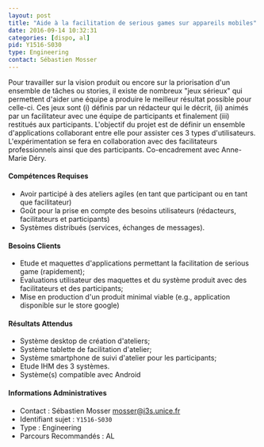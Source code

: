 ```yaml
---
layout: post
title: "Aide à la facilitation de serious games sur appareils mobiles"
date: 2016-09-14 10:32:31
categories: [dispo, al]
pid: Y1516-S030
type: Engineering
contact: Sébastien Mosser
---
```

       
Pour travailler sur la vision produit ou encore sur la priorisation d'un ensemble de tâches ou stories, il existe de nombreux "jeux sérieux" qui permettent d'aider une équipe a produire le meilleur résultat possible pour celle-ci. Ces jeux sont (i) définis par un rédacteur qui le décrit, (ii) animés par un facilitateur avec une équipe de participants et finalement (iii) restitués aux participants. L'objectif du projet est de définir un ensemble d'applications collaborant entre elle pour assister ces 3 types d'utilisateurs. L'expérimentation se fera en collaboration avec des facilitateurs professionnels ainsi que des participants. Co-encadrement avec Anne-Marie Déry.

#### Compétences Requises
  - Avoir participé à des ateliers agiles (en tant que participant ou en tant que facilitateur)
  - Goût pour la prise en compte des besoins utilisateurs (rédacteurs, facilitateurs et participants)
  - Systèmes distribués (services, échanges de messages).


#### Besoins Clients
  - Etude et maquettes d'applications permettant la facilitation de serious game (rapidement);
  - Evaluations utilisateur des maquettes et du système produit avec des facilitateurs et des participants;
  - Mise en production d'un produit minimal viable (e.g., application disponible sur le store google)

#### Résultats Attendus
  - Système desktop de création d'ateliers;
  - Système tablette de facilitation d'atelier;
  - Système smartphone de suivi d'atelier pour les participants;
  - Etude IHM des 3 systèmes.
  - Système(s) compatible avec Android
     

#### Informations Administratives
  * Contact : Sébastien Mosser <mosser@i3s.unice.fr>
  * Identifiant sujet : `Y1516-S030`
  * Type : Engineering
  * Parcours Recommandés : AL
     